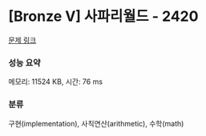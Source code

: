 # [Bronze V] 사파리월드 - 2420 

[문제 링크](https://www.acmicpc.net/problem/2420) 

### 성능 요약

메모리: 11524 KB, 시간: 76 ms

### 분류

구현(implementation), 사칙연산(arithmetic), 수학(math)

